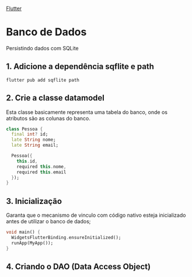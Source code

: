 [Flutter](https://github.com/leofds/flutter-class/blob/master/flutter/README.md)

# Banco de Dados

Persistindo dados com SQLite

## 1. Adicione a dependência sqflite e path

```whell
flutter pub add sqflite path
```

## 2. Crie a classe datamodel

Esta classe basicamente representa uma tabela do banco, onde os atributos são as colunas do banco.

```dart
class Pessoa {
  final int? id;
  late String nome;
  late String email;

  Pessoa({
    this.id,
    required this.nome,
    required this.email
  });
}
```

## 3. Inicialização

Garanta que o mecanismo de vinculo com código nativo esteja inicializado antes de utilizar o banco de dados;

```dart
void main() {
  WidgetsFlutterBinding.ensureInitialized();
  runApp(MyApp());
}
```

## 4. Criando o DAO (Data Access Object)




